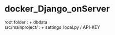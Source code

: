 # docker_Django_onServer
root folder : + dbdata<br>
src/mainproject/ : + settings_local.py / API-KEY
